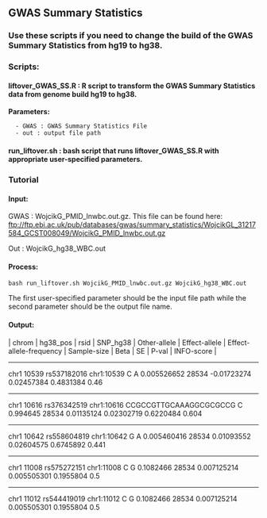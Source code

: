## GWAS Summary Statistics 

### Use these scripts if you need to change the build of the GWAS Summary Statistics from hg19 to hg38.

### Scripts:
#### liftover_GWAS_SS.R : R script to transform the GWAS Summary Statistics data from genome build hg19 to hg38. 
**Parameters:**

      - GWAS : GWAS Summary Statistics File
      - out : output file path
#### run_liftover.sh : bash script that runs liftover_GWAS_SS.R with appropriate user-specified parameters. 


### Tutorial

#### Input:
GWAS : WojcikG_PMID_lnwbc.out.gz. This file can be found here: ftp://ftp.ebi.ac.uk/pub/databases/gwas/summary_statistics/WojcikGL_31217584_GCST008049/WojcikG_PMID_lnwbc.out.gz

Out : WojcikG_hg38_WBC.out

#### Process:

```
bash run_liftover.sh WojcikG_PMID_lnwbc.out.gz WojcikG_hg38_WBC.out
```

The first user-specified parameter should be the input file path while the second parameter should be the output file name. 

#### Output: 
| chrom | hg38_pos | rsid | SNP_hg38 | Other-allele |  Effect-allele | Effect-allele-frequency | Sample-size | Beta | SE | P-val | INFO-score |
_________________________________________________________________________________________________________________________________
chr1    10539   rs537182016     chr1:10539      C       A       0.005526652     28534   -0.01723274     0.02457384      0.4831384       0.46
_________________________________________________________________________________________________________________________________
chr1    10616   rs376342519     chr1:10616      CCGCCGTTGCAAAGGCGCGCCG  C       0.994645        28534   0.01135124      0.02302719      0.6220484       0.604
__________________________________________________________________________________________________________________________________
chr1    10642   rs558604819     chr1:10642      G       A       0.005460416     28534   0.01093552      0.02604575      0.6745892       0.441
__________________________________________________________________________________________________________________________________
chr1    11008   rs575272151     chr1:11008      C       G       0.1082466       28534   0.007125214     0.005505301     0.1955804       0.5
__________________________________________________________________________________________________________________________________
chr1    11012   rs544419019     chr1:11012      C       G       0.1082466       28534   0.007125214     0.005505301     0.1955804       0.5
